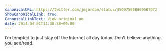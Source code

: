 ```yaml
---
canonicalURL: https://twitter.com/jmjordan/status/450975608869507072
ShowCanonicalLink: true
CanonicalLinkText: View original on
date: 2014-04-01T12:38:58+00:00
---
```

I’m tempted to just stay off the Internet all day today. Don’t believe anything you see/read.